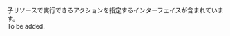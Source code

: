 <Namespace Name="Microsoft.Azure.Management.ResourceManager.Fluent.Core.ChildResourceActions">
  <Docs>
    <summary>子リソースで実行できるアクションを指定するインターフェイスが含まれています。</summary> 
    <remarks>To be added.</remarks>
  </Docs>
</Namespace>
